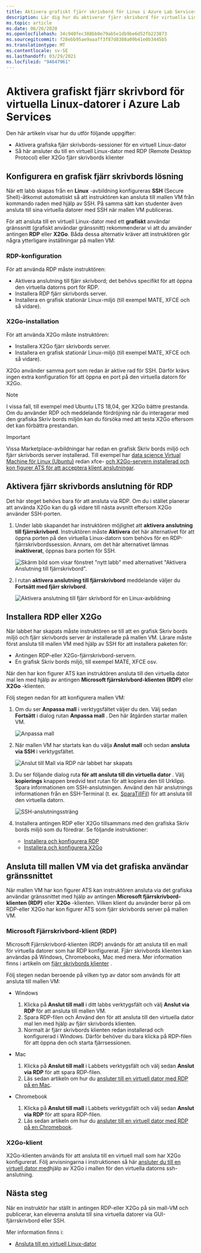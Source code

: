 ```yaml
---
title: Aktivera grafiskt fjärr skrivbord för Linux i Azure Lab Services | Microsoft Docs
description: Lär dig hur du aktiverar fjärr skrivbord för virtuella Linux-datorer i ett labb i Azure Lab Services.
ms.topic: article
ms.date: 06/26/2020
ms.openlocfilehash: 34c940fec388bb0e79ab5e1db9be6d52fb223873
ms.sourcegitcommit: f28ebb95ae9aaaff3f87d8388a09b41e0b3445b5
ms.translationtype: MT
ms.contentlocale: sv-SE
ms.lasthandoff: 03/29/2021
ms.locfileid: "94647961"
---
```

# <a name="enable-graphical-remote-desktop-for-linux-virtual-machines-in-azure-lab-services"></a>Aktivera grafiskt fjärr skrivbord för virtuella Linux-datorer i Azure Lab Services
Den här artikeln visar hur du utför följande uppgifter:

- Aktivera grafiska fjärr skrivbords-sessioner för en virtuell Linux-dator
- Så här ansluter du till en virtuell Linux-dator med RDP (Remote Desktop Protocol) eller X2Go fjärr skrivbords klienter

## <a name="set-up-graphical-remote-desktop-solution"></a>Konfigurera en grafisk fjärr skrivbords lösning
När ett labb skapas från en **Linux** -avbildning konfigureras **SSH** (Secure Shell)-åtkomst automatiskt så att instruktören kan ansluta till mallen VM från kommando raden med hjälp av SSH.  På samma sätt kan studenter även ansluta till sina virtuella datorer med SSH när mallen VM publiceras.

För att ansluta till en virtuell Linux-dator med ett **grafiskt** användar gränssnitt (grafiskt användar gränssnitt) rekommenderar vi att du använder antingen **RDP** eller **X2Go**.  Båda dessa alternativ kräver att instruktören gör några ytterligare inställningar på mallen VM:

### <a name="rdp-setup"></a>RDP-konfiguration
För att använda RDP måste instruktören:
  - Aktivera anslutning till fjärr skrivbord; det behövs specifikt för att öppna den virtuella datorns port för RDP.
  - Installera RDP fjärr skrivbords server.
  - Installera en grafisk stationär Linux-miljö (till exempel MATE, XFCE och så vidare).

### <a name="x2go-setup"></a>X2Go-installation
För att använda X2Go måste instruktören:
- Installera X2Go fjärr skrivbords server.
- Installera en grafisk stationär Linux-miljö (till exempel MATE, XFCE och så vidare).

X2Go använder samma port som redan är aktive rad för SSH.  Därför krävs ingen extra konfiguration för att öppna en port på den virtuella datorn för X2Go.

> [!NOTE]
> I vissa fall, till exempel med Ubuntu LTS 18,04, ger X2Go bättre prestanda.  Om du använder RDP och meddelande fördröjning när du interagerar med den grafiska Skriv bords miljön kan du försöka med att testa X2Go eftersom det kan förbättra prestandan.

> [!IMPORTANT]
>  Vissa Marketplace-avbildningar har redan en grafisk Skriv bords miljö och fjärr skrivbords server installerad.  Till exempel har [data science Virtual Machine för Linux (Ubuntu)](https://azuremarketplace.microsoft.com/marketplace/apps/microsoft-dsvm.ubuntu-1804) redan xfce- [och X2Go-servern installerad och kon figurer ATS för att acceptera klient anslutningar](../machine-learning/data-science-virtual-machine/dsvm-ubuntu-intro.md#x2go).

## <a name="enable-remote-desktop-connection-for-rdp"></a>Aktivera fjärr skrivbords anslutning för RDP

Det här steget behövs bara för att ansluta via RDP.  Om du i stället planerar att använda X2Go kan du gå vidare till nästa avsnitt eftersom X2Go använder SSH-porten.

1.  Under labb skapandet har instruktören möjlighet att **aktivera anslutning till fjärrskrivbord**.  Instruktören måste **Aktivera** det här alternativet för att öppna porten på den virtuella Linux-datorn som behövs för en RDP-fjärrskrivbordssession.  Annars, om det här alternativet lämnas **inaktiverat**, öppnas bara porten för SSH.
  
    ![Skärm bild som visar fönstret "nytt labb" med alternativet "Aktivera Anslutning till fjärrskrivbord".](./media/how-to-enable-remote-desktop-linux/enable-rdp-option.png)

2. I rutan **aktivera anslutning till fjärrskrivbord** meddelande väljer du **Fortsätt med fjärr skrivbord**. 

    ![Aktivera anslutning till fjärr skrivbord för en Linux-avbildning](./media/how-to-enable-remote-desktop-linux/enabling-remote-desktop-connection-dialog.png)

## <a name="install-rdp-or-x2go"></a>Installera RDP eller X2Go

När labbet har skapats måste instruktören se till att en grafisk Skriv bords miljö och fjärr skrivbords server är installerade på mallen VM.  Lärare måste först ansluta till mallen VM med hjälp av SSH för att installera paketen för:
- Antingen RDP-eller X2Go-fjärrskrivbord-servern.
- En grafisk Skriv bords miljö, till exempel MATE, XFCE osv.

När den har kon figurer ATS kan instruktören ansluta till den virtuella dator mal len med hjälp av antingen **Microsoft fjärrskrivbord-klienten (RDP)** eller **X2Go** -klienten.

Följ stegen nedan för att konfigurera mallen VM:

1. Om du ser **Anpassa mall** i verktygsfältet väljer du den. Välj sedan **Fortsätt** i dialog rutan **Anpassa mall** . Den här åtgärden startar mallen VM.  

    ![Anpassa mall](./media/how-to-enable-remote-desktop-linux/customize-template.png)
1. När mallen VM har startats kan du välja **Anslut mall** och sedan **ansluta via SSH** i verktygsfältet. 

    ![Anslut till Mall via RDP när labbet har skapats](./media/how-to-enable-remote-desktop-linux/rdp-after-lab-creation.png) 
1. Du ser följande dialog ruta **för att ansluta till din virtuella dator** . Välj **kopierings** knappen bredvid text rutan för att kopiera den till Urklipp. Spara informationen om SSH-anslutningen. Använd den här anslutnings informationen från en SSH-Terminal (t. ex. [SparaTillFil](https://www.putty.org/)) för att ansluta till den virtuella datorn.
 
    ![SSH-anslutningssträng](./media/how-to-enable-remote-desktop-linux/ssh-connection-string.png)

4. Installera antingen RDP eller X2Go tillsammans med den grafiska Skriv bords miljö som du föredrar.  Se följande instruktioner:
    - [Installera och konfigurera RDP](../virtual-machines/linux/use-remote-desktop.md)
    - [Installera och konfigurera X2Go](https://github.com/Azure/azure-devtestlab/tree/master/samples/ClassroomLabs/Scripts/X2GoRemoteDesktop)

## <a name="connect-to-the-template-vm-via-the-gui"></a>Ansluta till mallen VM via det grafiska användar gränssnittet

När mallen VM har kon figurer ATS kan instruktören ansluta via det grafiska användar gränssnittet med hjälp av antingen **Microsoft fjärrskrivbord-klienten (RDP)** eller **X2Go** -klienten.  Vilken klient du använder beror på om RDP-eller X2Go har kon figurer ATS som fjärr skrivbords server på mallen VM.  

### <a name="microsoft-remote-desktop-rdp-client"></a>Microsoft Fjärrskrivbord-klient (RDP)

Microsoft Fjärrskrivbord-klienten (RDP) används för att ansluta till en mall för virtuella datorer som har RDP konfigurerat.  Fjärr skrivbords klienten kan användas på Windows, Chromebooks, Mac med mera.  Mer information finns i artikeln om [fjärr skrivbords klienter](/windows-server/remote/remote-desktop-services/clients/remote-desktop-clients) .

Följ stegen nedan beroende på vilken typ av dator som används för att ansluta till mallen VM:

- Windows
  1. Klicka på **Anslut till mall** i ditt labbs verktygsfält och välj **Anslut via RDP** för att ansluta till mallen VM. 
  1. Spara RDP-filen och Använd den för att ansluta till den virtuella dator mal len med hjälp av fjärr skrivbords klienten. 
  1. Normalt är fjärr skrivbords klienten redan installerad och konfigurerad i Windows.  Därför behöver du bara klicka på RDP-filen för att öppna den och starta fjärrsessionen.

- Mac
  1. Klicka på **Anslut till mall** i Labbets verktygsfält och välj sedan **Anslut via RDP** för att spara RDP-filen.  
  1. Läs sedan artikeln om hur du [ansluter till en virtuell dator med RDP på en Mac](connect-virtual-machine-mac-remote-desktop.md).

- Chromebook
  1. Klicka på **Anslut till mall** i Labbets verktygsfält och välj sedan **Anslut via RDP** för att spara RDP-filen.  
  1. Läs sedan artikeln om hur du [ansluter till en virtuell dator med RDP på en Chromebook](connect-virtual-machine-chromebook-remote-desktop.md).

### <a name="x2go-client"></a>X2Go-klient

X2Go-klienten används för att ansluta till en virtuell mall som har X2Go konfigurerat.  Följ anvisningarna i instruktionen så här [ansluter du till en virtuell dator med](how-to-use-remote-desktop-linux-student.md#connect-to-the-student-vm-using-x2go)hjälp av X2Go i mallen för den virtuella datorns ssh-anslutning.

## <a name="next-steps"></a>Nästa steg
När en instruktör har ställt in antingen RDP-eller X2Go på sin mall-VM och publicerar, kan eleverna ansluta till sina virtuella datorer via GUI-fjärrskrivbord eller SSH.

Mer information finns i:
 - [Ansluta till en virtuell Linux-dator](how-to-use-remote-desktop-linux-student.md)